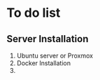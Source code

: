 # To do list
## Server Installation
   1. Ubuntu server or Proxmox
   2. Docker Installation 
   3. 